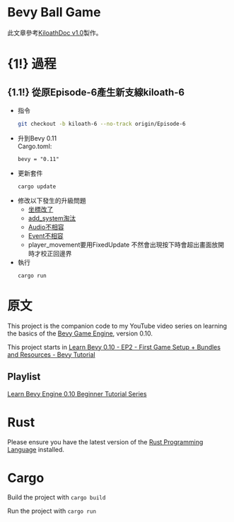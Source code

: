 # Bevy Ball Game
此文章參考[KiloathDoc v1.0](https://bloodcity.netlify.app/rack_about/doc_spec.htm)製作。
# {1!} 過程
## {1.1!} 從原Episode-6產生新支線kiloath-6
* 指令
  ```sh
  git checkout -b kiloath-6 --no-track origin/Episode-6
  ```
* 升到Bevy 0.11  
  Cargo.toml:
  ```
  bevy = "0.11"
  ```
* 更新套件
  ```
  cargo update
  ```
* 修改以下發生的升級問題
  * [坐標改了](https://bevyengine.org/learn/migration-guides/0.10-0.11/#consistent-screen-space-coordinates)
  * [add_system淘汰](https://bevyengine.org/learn/migration-guides/0.10-0.11/#schedule-first-the-new-and-improved-add-systems)
  * [Audio不相容](https://bevyengine.org/learn/migration-guides/0.10-0.11/#bevy-audio-ecs-based-api-redesign)
  * [Event不相容](https://bevyengine.org/learn/migration-guides/0.10-0.11/#require-derive-event-on-all-events)
  * player_movement要用FixedUpdate
  不然會出現按下時會超出畫面放開時才校正回邊界
* 執行
  ```
  cargo run
  ```
# 原文
This project is the companion code to my YouTube video series on learning the basics of the [Bevy Game Engine](https://bevyengine.org), version 0.10.

This project starts in [Learn Bevy 0.10 - EP2 - First Game Setup + Bundles and Resources - Bevy Tutorial](https://youtu.be/izhFutJiZgo)

## Playlist

[Learn Bevy Engine 0.10 Beginner Tutorial Series](https://youtube.com/playlist?list=PLVnntJRoP85JHGX7rGDu6LaF3fmDDbqyd)

# Rust

Please ensure you have the latest version of the [Rust Programming Language](https://www.rust-lang.org) installed.

# Cargo

Build the project with `cargo build`

Run the project with `cargo run`
